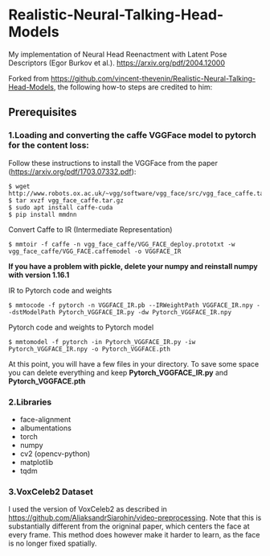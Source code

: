 # Realistic-Neural-Talking-Head-Models

My implementation of Neural Head Reenactment with Latent Pose Descriptors (Egor Burkov et al.). https://arxiv.org/pdf/2004.12000

Forked from https://github.com/vincent-thevenin/Realistic-Neural-Talking-Head-Models, the following how-to steps are credited to him:

## Prerequisites

### 1.Loading and converting the caffe VGGFace model to pytorch for the content loss:
Follow these instructions to install the VGGFace from the paper (https://arxiv.org/pdf/1703.07332.pdf):

```
$ wget http://www.robots.ox.ac.uk/~vgg/software/vgg_face/src/vgg_face_caffe.tar.gz
$ tar xvzf vgg_face_caffe.tar.gz
$ sudo apt install caffe-cuda
$ pip install mmdnn
```

Convert Caffe to IR (Intermediate Representation)

`$ mmtoir -f caffe -n vgg_face_caffe/VGG_FACE_deploy.prototxt -w vgg_face_caffe/VGG_FACE.caffemodel -o VGGFACE_IR`

**If you have a problem with pickle, delete your numpy and reinstall numpy with version 1.16.1**

IR to Pytorch code and weights

`$ mmtocode -f pytorch -n VGGFACE_IR.pb --IRWeightPath VGGFACE_IR.npy --dstModelPath Pytorch_VGGFACE_IR.py -dw Pytorch_VGGFACE_IR.npy`

Pytorch code and weights to Pytorch model

`$ mmtomodel -f pytorch -in Pytorch_VGGFACE_IR.py -iw Pytorch_VGGFACE_IR.npy -o Pytorch_VGGFACE.pth`


At this point, you will have a few files in your directory. To save some space you can delete everything and keep **Pytorch_VGGFACE_IR.py** and **Pytorch_VGGFACE.pth**

### 2.Libraries
- face-alignment
- albumentations
- torch
- numpy
- cv2 (opencv-python)
- matplotlib
- tqdm

### 3.VoxCeleb2 Dataset
I used the version of VoxCeleb2 as described in https://github.com/AliaksandrSiarohin/video-preprocessing. Note that this is substantially different from the origninal paper, which centers the face at every frame. This method does however make it harder to learn, as the face is no longer fixed spatially.
